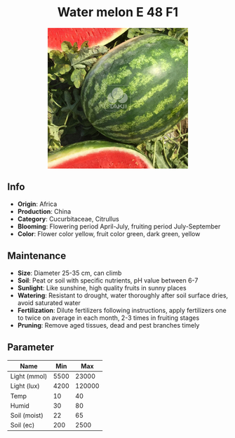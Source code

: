 <h1 align='center'>Water melon E 48 F1</h1>
<p align="center">
    <img 
        align='center'
        width='320'
        src="../images/water melon e 48 f1.png" 
        alt='Water melon E 48 F1' />
</p>

## Info

 - **Origin**: Africa
 - **Production**: China
 - **Category**: Cucurbitaceae, Citrullus
 - **Blooming**: Flowering period April-July, fruiting period July-September
 - **Color**: Flower color yellow, fruit color green, dark green, yellow

## Maintenance

 - **Size**: Diameter 25-35 cm, can climb
 - **Soil**: Peat or soil with specific nutrients, pH value between 6-7
 - **Sunlight**: Like sunshine, high quality fruits in sunny places
 - **Watering**: Resistant to drought, water thoroughly after soil surface dries, avoid saturated water
 - **Fertilization**: Dilute fertilizers following instructions, apply fertilizers one to twice on average in each month, 2-3 times in fruiting stages
 - **Pruning**: Remove aged tissues, dead and pest branches timely

## Parameter

| Name         | Min  | Max   |
|--------------|------|-------|
| Light (mmol) | 5500 | 23000  |
| Light (lux)  | 4200 | 120000 |
| Temp         | 10    | 40    |
| Humid        | 30   | 80    |
| Soil (moist) | 22   | 65    |
| Soil (ec)    | 200  | 2500  |